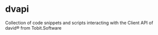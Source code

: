 # dvapi
Collection of code snippets and scripts interacting with the Client API of david® from Tobit.Software
